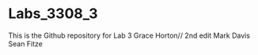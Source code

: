 # Labs_3308_3
This is the Github repository for Lab 3
Grace Horton// 2nd edit
Mark Davis
Sean Fitze
